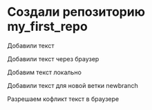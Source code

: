 # Создали репозиторию my_first_repo

Добавили текст

Добавили текст через браузер

Добавим текст локально

Добавили текст для новой ветки newbranch

Разрешаем кофликт текст в браузере
